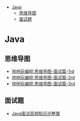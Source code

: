 <!-- TOC -->

- [Java](#java)
  - [思维导图](#思维导图)
  - [面试题](#面试题)

<!-- /TOC -->
# Java
## 思维导图
- [帅地玩编程:思维导图-面试篇-1rd](docs/思维导图-面试篇/java基础--未修改版.pdf)
- [帅地玩编程:思维导图-面试篇-2rd](docs/思维导图-面试篇/java基础--未修改版2.pdf)
- [帅地玩编程:思维导图-面试篇-3rd](docs/思维导图-面试篇/java基础.pdf)
## 面试题
- [Java面试高频知识点整理](docs/牛客网冠状病毒biss-Java面试高频知识点整理.md)